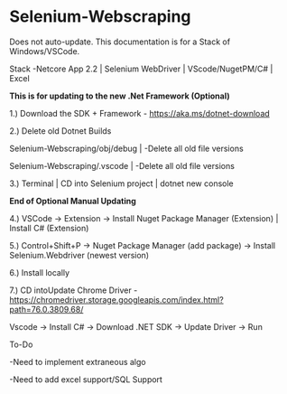﻿# Selenium-Webscraping

Does not auto-update. This documentation is for a Stack of Windows/VSCode.

Stack
-Netcore App 2.2 | Selenium WebDriver | VScode/NugetPM/C# | Excel 

**This is for updating to the new .Net Framework (Optional)** 

1.) Download the SDK + Framework - https://aka.ms/dotnet-download

2.) Delete old Dotnet Builds 

  Selenium-Webscraping/obj/debug |
    -Delete all old file versions
  
  Selenium-Webscraping/.vscode |
    -Delete all old file versions
  
3.) Terminal | CD into Selenium project | dotnet new console 

**End of Optional Manual Updating** 

4.) VSCode -> Extension -> Install Nuget Package Manager (Extension) | Install C# (Extension)

5.) Control+Shift+P -> Nuget Package Manager (add package) -> Install Selenium.Webdriver (newest version)

6.) Install locally

7.) CD intoUpdate Chrome Driver - https://chromedriver.storage.googleapis.com/index.html?path=76.0.3809.68/


Vscode -> Install C# -> Download .NET SDK -> Update Driver -> Run

To-Do

-Need to implement extraneous algo

-Need to add excel support/SQL Support
